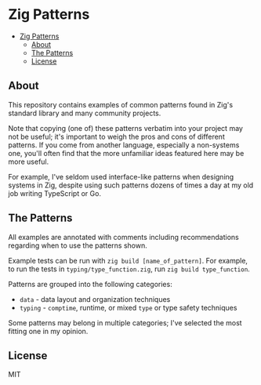 # Zig Patterns

- [Zig Patterns](#zig-patterns)
  - [About](#about)
  - [The Patterns](#the-patterns)
  - [License](#license)

## About

This repository contains examples of common patterns found in Zig's standard library and many community projects.

Note that copying (one of) these patterns verbatim into your project may not be useful; it's important to weigh the pros and cons of different patterns. If you come from another language, especially a non-systems one, you'll often find that the more unfamiliar ideas featured here may be more useful.

For example, I've seldom used interface-like patterns when designing systems in Zig, despite using such patterns dozens of times a day at my old job writing TypeScript or Go.

## The Patterns

All examples are annotated with comments including recommendations regarding when to use the patterns shown.

Example tests can be run with `zig build [name_of_pattern]`. For example, to run the tests in `typing/type_function.zig`, run `zig build type_function`.

Patterns are grouped into the following categories:
- `data` - data layout and organization techniques
- `typing` - `comptime`, runtime, or mixed `type` or type safety techniques

Some patterns may belong in multiple categories; I've selected the most fitting one in my opinion.

## License

MIT
